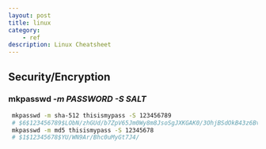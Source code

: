 ```yaml
---
layout: post
title: linux
category:
    - ref
description: Linux Cheatsheet
---
```


## Security/Encryption
### **mkpasswd** *-m <ALGO> PASSWORD -S SALT*
```bash
 mkpasswd -m sha-512 thisismypass -S 123456789
 # $6$123456789$LObN/zhGUd/b7ZpV65Jm0Wy8m8JsoSgJXKGAK0/3OhjBSdOkB43z6Bv7Xb0ePvKZyVg8z2w15hGq4WRta5jbj.
 mkpasswd -m md5 thisismypass -S 12345678
 # $1$12345678$YU/WN9Ar/Bhc0uMyGt7J4/
```
